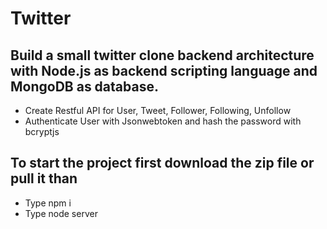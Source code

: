 # Twitter
## Build a small twitter clone backend architecture with Node.js as backend scripting language and MongoDB as database.
- Create Restful API for User, Tweet, Follower, Following, Unfollow
- Authenticate User with Jsonwebtoken and hash the password with bcryptjs

## To start the project first download the zip file or pull it than
- Type npm i
- Type node server
